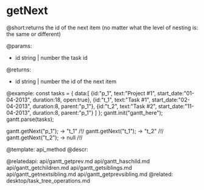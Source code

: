 getNext
=============
@short:returns the id of the next item (no matter what the level of nesting is: the same or different)
	

@params:
- id	string | number	the task id

@returns:
- id	string | number	the id of the next item


@example:
const tasks = {
  data:[
     {id:"p_1", text:"Project #1", start_date:"01-04-2013", duration:18, 
     open:true},
     {id:"t_1", text:"Task #1", start_date:"02-04-2013", duration:8,
     parent:"p_1"},
     {id:"t_2", text:"Task #2", start_date:"11-04-2013", duration:8,
     parent:"p_1"}
   ]
};
gantt.init("gantt_here");
gantt.parse(tasks);

gantt.getNext("p_1"); -> "t_1" /*!*/
gantt.getNext("t_1"); -> "t_2" /*!*/
gantt.getNext("t_2"); -> null  /*!*/

@template:	api_method
@descr:

@relatedapi:
	api/gantt_getprev.md
    api/gantt_haschild.md
    api/gantt_getchildren.md
    api/gantt_getsiblings.md
    api/gantt_getnextsibling.md 
    api/gantt_getprevsibling.md 
@related:
	desktop/task_tree_operations.md
